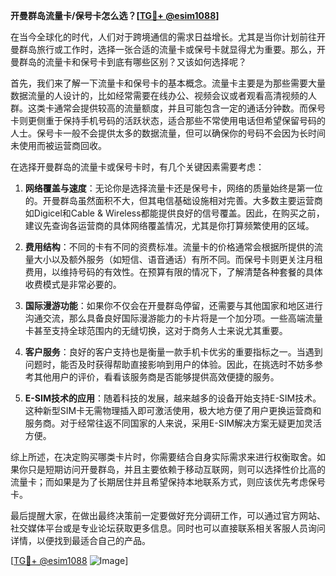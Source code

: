 **开曼群岛流量卡/保号卡怎么选？[[TG💪+ @esim1088](https://t.me/s/esim1088)]**

在当今全球化的时代，人们对于跨境通信的需求日益增长。尤其是当你计划前往开曼群岛旅行或工作时，选择一张合适的流量卡或保号卡就显得尤为重要。那么，开曼群岛的流量卡和保号卡到底有哪些区别？又该如何选择呢？

首先，我们来了解一下流量卡和保号卡的基本概念。流量卡主要是为那些需要大量数据流量的人设计的，比如经常需要在线办公、视频会议或者观看高清视频的人群。这类卡通常会提供较高的流量额度，并且可能包含一定的通话分钟数。而保号卡则更侧重于保持手机号码的活跃状态，适合那些不常使用电话但希望保留号码的人士。保号卡一般不会提供太多的数据流量，但可以确保你的号码不会因为长时间未使用而被运营商回收。

在选择开曼群岛的流量卡或保号卡时，有几个关键因素需要考虑：

1. **网络覆盖与速度**：无论你是选择流量卡还是保号卡，网络的质量始终是第一位的。开曼群岛虽然面积不大，但其电信基础设施相对完善。大多数主要运营商如Digicel和Cable & Wireless都能提供良好的信号覆盖。因此，在购买之前，建议先查询各运营商的具体网络覆盖情况，尤其是你打算频繁使用的区域。

2. **费用结构**：不同的卡有不同的资费标准。流量卡的价格通常会根据所提供的流量大小以及额外服务（如短信、语音通话）有所不同。而保号卡则更关注月租费用，以维持号码的有效性。在预算有限的情况下，了解清楚各种套餐的具体收费模式是非常必要的。

3. **国际漫游功能**：如果你不仅会在开曼群岛停留，还需要与其他国家和地区进行沟通交流，那么具备良好国际漫游能力的卡片将是一个加分项。一些高端流量卡甚至支持全球范围内的无缝切换，这对于商务人士来说尤其重要。

4. **客户服务**：良好的客户支持也是衡量一款手机卡优劣的重要指标之一。当遇到问题时，能否及时获得帮助直接影响到用户的体验。因此，在挑选时不妨多参考其他用户的评价，看看该服务商是否能够提供高效便捷的服务。

5. **E-SIM技术的应用**：随着科技的发展，越来越多的设备开始支持E-SIM技术。这种新型SIM卡无需物理插入即可激活使用，极大地方便了用户更换运营商和服务商。对于经常往返不同国家的人来说，采用E-SIM解决方案无疑更加灵活方便。

综上所述，在决定购买哪类卡片时，你需要结合自身实际需求来进行权衡取舍。如果你只是短期访问开曼群岛，并且主要依赖于移动互联网，则可以选择性价比高的流量卡；而如果是为了长期居住并且希望保持本地联系方式，则应该优先考虑保号卡。

最后提醒大家，在做出最终决策前一定要做好充分调研工作，可以通过官方网站、社交媒体平台或是专业论坛获取更多信息。同时也可以直接联系相关客服人员询问详情，以便找到最适合自己的产品。

[[TG💪+ @esim1088](https://t.me/s/esim1088) ![Image](https://i.postimg.cc/4NQfJmqS/Snipaste-2025-05-13-00-14-12.png)]